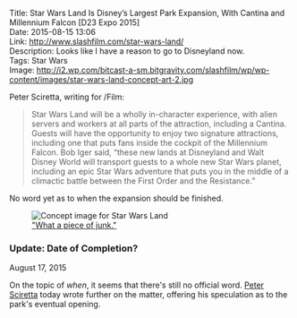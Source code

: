 Title: Star Wars Land Is Disney’s Largest Park Expansion, With Cantina and Millennium Falcon [D23 Expo 2015]  
Date: 2015-08-15 13:06  
Link: http://www.slashfilm.com/star-wars-land/  
Description: Looks like I have a reason to go to Disneyland now.  
Tags: Star Wars  
Image: http://i2.wp.com/bitcast-a-sm.bitgravity.com/slashfilm/wp/wp-content/images/star-wars-land-concept-art-2.jpg  

Peter Sciretta, writing for /Film:

> Star Wars Land will be a wholly in-character experience, with alien servers and workers at all parts of the attraction, including a Cantina. Guests will have the opportunity to enjoy two signature attractions, including one that puts fans inside the cockpit of the Millennium Falcon. Bob Iger said, “these new lands at Disneyland and Walt Disney World will transport guests to a whole new Star Wars planet, including an epic Star Wars adventure that puts you in the middle of a climactic battle between the First Order and the Resistance.”

No word yet as to when the expansion should be finished.

<figure>
	<img class="wide" src="http://i2.wp.com/bitcast-a-sm.bitgravity.com/slashfilm/wp/wp-content/images/star-wars-land-concept-art-2.jpg" alt="Concept image for Star Wars Land" title="Concept image for Star Wars Land">
	<figcaption><a href="http://www.imsdb.com/scripts/Star-Wars-A-New-Hope.html">"What a piece of junk."</a></figcaption>
</figure>

<aside class="update" id="date-of-completion">

### Update: Date of Completion?
<p class="updateTime"><time datetime="2015-08-17">August 17, 2015</time></p>

On the topic of *when*, it seems that there's still no official word. [Peter Sciretta][1] today wrote further on the matter, offering his speculation as to the park's eventual opening.

</aside>

[1]: http://www.slashfilm.com/star-wars-land-questions/ "More from Peter Scrietta"